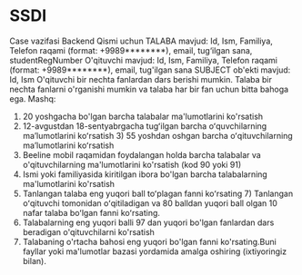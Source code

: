 # SSDI

Case vazifasi
Backend Qismi uchun 
TALABA mavjud: Id, Ism, Familiya, Telefon raqami (format: +9989********), email, tug‘ilgan sana, studentRegNumber
O'qituvchi mavjud: Id, Ism, Familiya, Telefon raqami (format: +9989********), email, tug'ilgan sana
SUBJECT ob'ekti mavjud: Id, Ism
O'qituvchi bir nechta fanlardan dars berishi mumkin. Talaba bir nechta fanlarni o'rganishi mumkin va talaba har bir fan uchun bitta bahoga ega.
Mashq:
1) 20 yoshgacha bo'lgan barcha talabalar ma'lumotlarini ko'rsatish
2) 12-avgustdan 18-sentyabrgacha tugʻilgan barcha oʻquvchilarning maʼlumotlarini koʻrsatish 3) 55 yoshdan oshgan barcha oʻqituvchilarning maʼlumotlarini koʻrsatish
4) Beeline mobil raqamidan foydalangan holda barcha talabalar va o'qituvchilarning ma'lumotlarini ko'rsatish (kod 90 yoki 91)
5) Ismi yoki familiyasida kiritilgan ibora bo'lgan barcha talabalarning ma'lumotlarini ko'rsatish
6) Tanlangan talaba eng yuqori ball toʻplagan fanni koʻrsating 7) Tanlangan oʻqituvchi tomonidan oʻqitiladigan va 80 balldan yuqori ball olgan 10 nafar talaba boʻlgan fanni koʻrsating.
8) Talabalarning eng yuqori balli 97 dan yuqori bo'lgan fanlardan dars beradigan o'qituvchilarni ko'rsatish
9) Talabaning o'rtacha bahosi eng yuqori bo'lgan fanni ko'rsating.Buni fayllar yoki ma'lumotlar bazasi yordamida amalga oshiring (ixtiyoringiz bilan).
